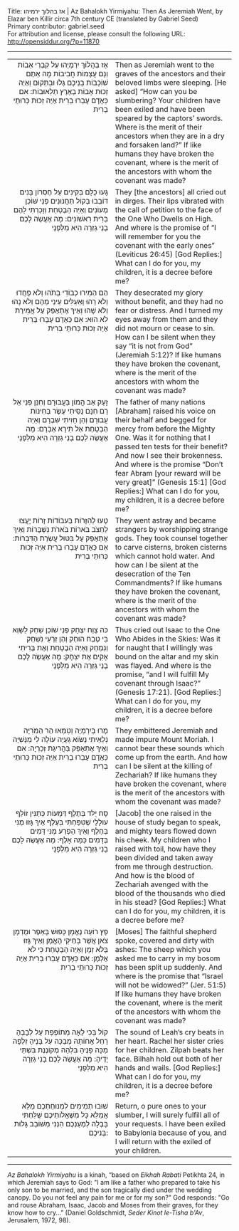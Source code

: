 <html>
<head></head>
<body>
Title: אז בהלוך ירמיהו | Az Bahalokh Yirmiyahu: Then As Jeremiah Went, by Elazar ben Killir circa 7th century CE (translated by Gabriel Seed)<br />
Primary contributor: gabriel.seed<br />
For attribution and license, please consult the following URL: <a href="http://opensiddur.org/?p=11870">http://opensiddur.org/?p=11870</a>
<p />
<hr />

<table style="margin-left: auto;margin-right: auto;"><tbody>
<tr><td style="vertical-align: top;" width="46%">
<div class="liturgy" style="text-align: right;"><span lang="he">
אָז בַהֲלוֹךְ יִרְמְיָהוּ עַל קִבְרֵי אָבוֹת וְנָם עֲצָמוֹת חֲבִיבוֹת מָה אַתֶם שׁוֹכְבוֹת בְנֵיכֶם גָלוּ וּבִתְּקוּם וְאַיֵה זְכוּת אָבוֹת בְאֶרֶץ תַלְאוּבוֹת: 
אִם כְּאָדָם עָבְרוּ בְרִית אַיֵּה זְכוּת כְּרוּתֵי בְרִית 
</span></div>
</td>
 
<td style="vertical-align:top;" width="53%">
<div class="english">
Then as Jeremiah went to the graves of the ancestors and their beloved limbs were sleeping. [He asked] “How can you be slumbering? Your children have been exiled and have been speared by the captors’ swords. Where is the merit of their ancestors when they are in a dry and forsaken land?” If like humans they have broken the covenant, where is the merit of the ancestors with whom the covenant was made?
</div>
</td></tr>


<tr><td style="vertical-align: top;" width="46%">
<div class="liturgy" style="text-align: right;"><span lang="he">
גָּעוּ כֻלָּם בְּקִינִים עַל חֶסְרוֹן בָּנִים דּוֹבַבוּ בְּקוֹל תַּחֲנוּנִים פְּנֵי שׁוֹכֵן מְעוֹנִים וְאַיֵּה הַבְטָחַת וְזָכַרְתִּי לָהֶם בְּרִית רִאשׁוֹנִים: 
מָה אֶעֱשֶׂה לָכֶם בָנַי גְזֵרָה הִיא מִלְּפָנָי 
</span></div>
</td>
 
<td style="vertical-align:top;" width="53%">
<div class="english">
They [the ancestors] all cried out in dirges.
Their lips vibrated with the call of petition to the face of the One Who Dwells on High. And where is the promise of “I will remember for you the covenant with the early ones” (Leviticus 26:45) [God Replies:] What can I do for you, my children, it is a decree before me? 
</div>
</td></tr>


<tr><td style="vertical-align: top;" width="46%">
<div class="liturgy" style="text-align: right;"><span lang="he">
הֵם הֵמִירוּ כְבוֹדִי בְּתֺהוּ וְלֹא פָחֲדוּ וְלֹא רָהוּ וָאַעְלִּים עֵינַי מֵהֶם וְלֹא נָהוּ וְלֹא שָׁהוּ וְאֵיךְ אֶתְאַפַּק עַל אֲמִירַת לֹא הוּא: אִם כְּאָדָם עָבְרוּ בְרִית אַיֵּה זְכוּת כְּרוּתֵי בְרִית 
</span></div>
</td>
 
<td style="vertical-align:top;" width="53%">
<div class="english">
They desecrated my glory without benefit, and they had no fear or distress. And I turned my eyes away from them and they did not mourn or cease to sin. How can I be silent when they say “it is not from God” (Jeremiah 5:12)? If like humans they have broken the covenant, where is the merit of the ancestors with whom the covenant was made?
</div>
</td></tr>


<tr><td style="vertical-align: top;" width="46%">
<div class="liturgy" style="text-align: right;"><span lang="he">
זָעַק אַב הֲמוֹן בַּעֲבוּרָם וְחִנֵּן פְּנֵי אֵל רָם חִנָּם נֻסֵּיתִי עֶשֶׂר בְּחִינוֹת עֲבוּרָם וְהֵן חָזִיתִי שִׁבְרָם וְאַיֵּה הַבְטָחַת אַל תִּירָא אַבְרָם: מָה אֶעֱשֶׂה לָכֶם בָנַי גְזֵרָה הִיא מִלְּפָנָי 
</span></div>
</td>
 
<td style="vertical-align:top;" width="53%">
<div class="english">
The father of many nations [Abraham] raised his voice on their behalf and begged for mercy from before the Mighty One. Was it for nothing that I passed ten tests for their benefit? And now I see their brokenness. And where is the promise “Don’t fear Abram [your reward will be very great]” (Genesis 15:1] [God Replies:] What can I do for you, my children, it is a decree before me? 
</div>
</td></tr>


<tr><td style="vertical-align: top;" width="46%">
<div class="liturgy" style="text-align: right;"><span lang="he">
טָעוּ לְהִזָּרוֹת בַּעבוֹדוֹת זָרוֹת יָעֲצוּ לַחְצֺב בֺּארוֹת בֺּארֺת נִשְׁבָּרוֹת וְאֵיךְ אֶתְאַפַּק עַל בִּטּוּל עֲשֶׂרֶת הַדִּבְרוֹת: אִם כְּאָדָם עָבְרוּ בְרִית אַיֵּה זְכוּת כְּרוּתֵי בְרִית 
</span></div>
</td>
 
<td style="vertical-align:top;" width="53%">
<div class="english">
They went astray and became strangers by worshipping strange gods.
They took counsel together to carve cisterns, broken cisterns which cannot hold water. And how can I be silent at the desecration of the Ten Commandments? If like humans they have broken the covenant, where is the merit of the ancestors with whom the covenant was made? 
</div>
</td></tr>


<tr><td style="vertical-align: top;" width="46%">
<div class="liturgy" style="text-align: right;"><span lang="he">
כֺּה צָוַח יִצְחָק פְּנֵי שׁוֹכֵן שַׁחַק לַשָּׁוְא בִּי טֶּבַח הוּחַק וְהֵן זַרְעִי נִשְּׁחַק וְנִמְחַק וְאַיֵּה הַבְטָחַת וְאֶת בְּרִיתִי אָקִים אֶת יִצְחָק: מָה אֶעֱשֶֹה לָכֶם בָנַי גְזֵרָה הִיא מִלְּפָנָי 
</span></div>
</td>
 
<td style="vertical-align:top;" width="53%">
<div class="english">
Thus cried out Isaac to the One Who Abides in the Skies:
Was it for naught that I willingly was bound on the altar and my skin was flayed. And where is the promise, “and I will fulfill My covenant through Isaac?” (Genesis 17:21). [God Replies:] What can I do for you, my children, it is a decree before me? 
</div>
</td></tr>


<tr><td style="vertical-align: top;" width="46%">
<div class="liturgy" style="text-align: right;"><span lang="he">
מָרוּ בְּיִרְמְיָה וְטִמְּאוּ הַר הַמֺּרִיָּה נִלְאֵיתִי נְשׂוֹא גְעָיָּה עוֹלָה לִי מִנְּשִׁיָּה וְאֵיךְ אֶתְאַפַּק בַּהֲרִיגַת זְכַרְיָה: אִם כְּאָדָם עָבְרוּ בְרִית אַיֵּה זְכוּת כְּרוּתֵי בְרִית 
</span></div>
</td>
 
<td style="vertical-align:top;" width="53%">
<div class="english">
They embittered Jeremiah and made impure Mount Moriah. I cannot bear these sounds which come up from the earth. And how can I be silent at the killing of Zechariah? If like humans they have broken the covenant, where is the merit of the ancestors with whom the covenant was made?
</div>
</td></tr>


<tr><td style="vertical-align: top;" width="46%">
<div class="liturgy" style="text-align: right;"><span lang="he">
סָח יֻלּד בְּתֶלֶף דְּמָעוֹת כְּתַנִּין זוֹלֵף עולָלַי שֶׁטִּפַּחְתִּי בְּעֶלֶף אֵיךְ גָּזוּ מֶנִּי בְּחֶלֶף וְאֵיךְ הָפְרַע מֶנִּי דָּמִים בְּדָמִים כַּמָּה אָלֶף: מָה אֶעֱשֶֹה לָכֶם בָנַי גְזֵרָה הִיא מִלְּפָנָי 
</span></div>
</td>
 
<td style="vertical-align:top;" width="53%">
<div class="english">
[Jacob] the one raised in the house of study began to speak, and mighty tears flowed down his cheek. My children who I raised with toil, how have they been divided and taken away from me through destruction. And how is the blood of Zechariah avenged with the blood of the thousands who died in his stead? [God Replies:] What can I do for you, my children, it is a decree before me?
</div>
</td></tr>


<tr><td style="vertical-align: top;" width="46%">
<div class="liturgy" style="text-align: right;"><span lang="he">
פָּץ רוֹעַה נֶאֱמָן כָּפוּשׁ בָּאֵפֶר וּמֻדְמָן צֺאן אֲשֶׁר בְּחֵיקִי הָאֳמָן וְאֵיךְ גָּזוּ בְּלֹא זְמָן וְאַיֵּה הַבְטָחַת כִּי לֹא אַלְמָן: אִם כְּאָדָם עָבְרוּ בְרִית אַיֵּה זְכוּת כְּרוּתֵי בְרִית 
</span></div>
</td>
 
<td style="vertical-align:top;" width="53%">
<div class="english">
[Moses] The faithful shepherd spoke, covered and dirty with ashes: The sheep which you asked me to carry in my bosom has been split up suddenly. And where is the promise that “Israel will not be widowed?” (Jer. 51:5) If like humans they have broken the covenant, where is the merit of the ancestors with whom the covenant was made?
</div>
</td></tr>


<tr><td style="vertical-align: top;" width="46%">
<div class="liturgy" style="text-align: right;"><span lang="he">
קוֹל בְּכִי לֵאָה מְתוֹפֶפֶת עַל לְבָבֶהָ רָחֵל אֲחוֹתָהּ מְבַכָּה עַל בָּנֶיהָ זִלְפָּה מַכָּה פָּנֶיהָ בִּלְהָה מְקוֹנֶנֶת בִּשְׁתֵּי יָדֶיהָ: מָה אֶעֱשֶֹה לָכֶם בָנַי גְזֵרָה הִיא מִלְּפָנָי 
</span></div>
</td>
 
<td style="vertical-align:top;" width="53%">
<div class="english">
The sound of Leah’s cry beats in her heart. Rachel her sister cries for her children. Zilpah beats her face. Bilhah hold out both of her hands and wails. [God Replies:] What can I do for you, my children, it is a decree before me?
</div>
</td></tr>


<tr><td style="vertical-align: top;" width="46%">
<div class="liturgy" style="text-align: right;"><span lang="he">
שׁוּבוּ תְמִימִים לִמְנוּחַתְכֶם מַלֵּא אֲמַלֵּא כָּל מִשְׁאֲלוֹתֵיכֶם שֻׁלַּחְתִּי בָּבֶלָה לְמַעַנְכֶם הִנְנִי מְשׁוֹבֵב גָּלוּת בְּניכֶם: 
 </span></div>
</td>
 
<td style="vertical-align:top;" width="53%">
<div class="english">
Return, o pure ones to your slumber, I will surely fulfill all of your requests. I have been exiled to Babylonia because of you, and I will return with the exiled of your children. 
</div>
</td></tr>
</tbody></table>

<hr />
<em>Az Bahalokh Yirmiyahu</em> is a kinah, “based on <em>Eikhah Rabati</em> Petikhta 24, in which Jeremiah says to God: "I am like a father who prepared to take his only son to be married, and the son tragically died under the wedding canopy. Do you not feel any pain for me or for my son?" God responds: "Go and rouse Abraham, Isaac, Jacob and Moses from their graves, for they know how to cry…” (Daniel Goldschmidt, <em>Seder Kinot le-Tisha b'Av</em>, Jerusalem, 1972, 98).


</body>
</html>